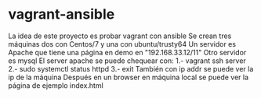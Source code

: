 # vagrant-ansible
La idea de este proyecto es probar vagrant con ansible
Se crean tres máquinas dos con Centos/7 y una con ubuntu/trusty64
Un servidor es Apache que tiene una página en demo en "192.168.33.12/11"
Otro servidor es mysql
El server apache se puede chequear con:
 1.- vagrant ssh server
 2.- sudo systemctl status httpd
 3.- exit
 También con ip addr se puede ver la ip de la máquina
 Después en un browser en máquina local se puede ver la página
 de ejemplo index.html
